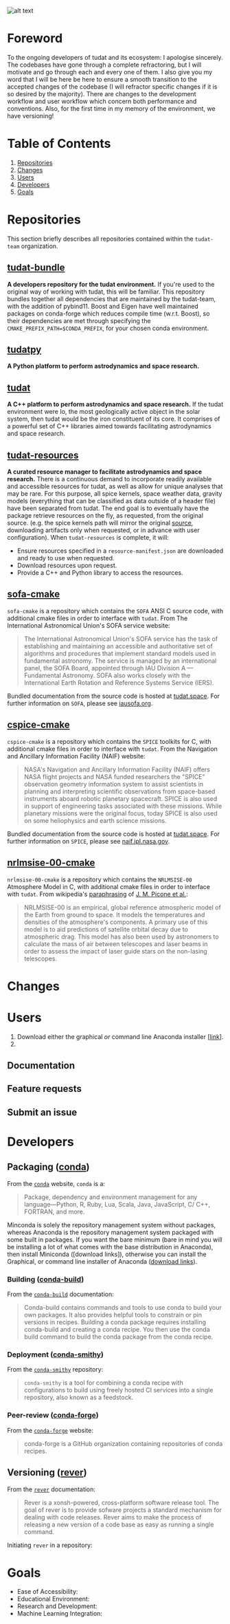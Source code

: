 ![alt text](cover.png "Logo Title Text 1")

# Foreword

To the ongoing developers of tudat and its ecosystem: I apologise sincerely. The codebases have gone through a complete refractoring, but I will motivate and go through each and every one of them. I also give you my word that I will be here be here to ensure a smooth transition to the accepted changes of the codebase (I will refractor specific changes if it is so desired by the majority). There are changes to the development workflow and user workflow which concern both performance and conventions. Also, for the first time in my memory of the environment, we have versioning!

# Table of Contents
1. [Repositories](#repositories)
2. [Changes](#changes)
2. [Users](#users)
3. [Developers](#developers)
4. [Goals](#goals)

# Repositories

This section briefly describes all repositories contained within the `tudat-team` organization. 

## **[tudat-bundle](https://github.com/tudat-team/tudat-bundle)**
**A developers repository for the tudat environment.** If you're used to the original way of working with tudat, this 
will be familiar. This repository bundles together all dependencies that are maintained by the tudat-team, with the 
addition of pybind11. Boost and Eigen have well maintained packages on conda-forge which reduces compile time 
(w.r.t. Boost), so their dependencies are met through specifying the `CMAKE_PREFIX_PATH=$CONDA_PREFIX`, for your chosen 
conda environment.

## **[tudatpy](https://github.com/tudat-team/tudatpy)**
**A Python platform to perform astrodynamics and space research.** 

## **[tudat](https://github.com/tudat-team/tudat)**
**A C++ platform to perform astrodynamics and space research.** If the tudat environment were Io, the most geologically 
active object in the solar system, then tudat would be the iron constituent of its core. It comprises of a powerful set 
of C++ libraries aimed towards facilitating astrodynamics and space research. 

## **[tudat-resources](https://github.com/tudat-team/tudat-resources)** 
**A curated resource manager to facilitate astrodynamics and space research.** There is a continuous demand to 
incorporate readily available and accessible resources for tudat, as well as allow for unique analyses that may be rare. 
For this purpose, all spice kernels, space weather data, gravity models (everything that can be classified as data 
outside of a header file) have been separated from tudat. The end goal is to eventually have the package retrieve 
resources on the fly, as requested, from the original source. (e.g. the spice kernels path will mirror the original 
[source](https://naif.jpl.nasa.gov/pub/naif/generic_kernels/), downloading artifacts only when requested, or in advance 
with user configuration). When `tudat-resources` is complete, it will:

- Ensure resources specified in a `resource-manifest.json` are downloaded and ready to use when requested.
- Download resources upon request.
- Provide a C++ and Python library to access the resources.

## **[sofa-cmake](https://github.com/tudat-team/sofa-cmake)**
`sofa-cmake` is a repository which contains the `SOFA` ANSI C source code, with additional 
cmake files in order to interface with `tudat`. From The International Astronomical Union's SOFA service website:

> The International Astronomical Union's SOFA service has the task of establishing and maintaining an accessible and 
> authoritative set of algorithms and procedures that implement standard models used in fundamental astronomy. The 
> service is managed by an international panel, the SOFA Board, appointed through IAU Division A — Fundamental Astronomy.
> SOFA also works closely with the International Earth Rotation and Reference Systems Service (IERS).

Bundled documentation from the source code is hosted at [tudat.space](http://tudat.space/). For further information on 
`SOFA`, please see [iausofa.org](http://www.iausofa.org/).

## **[cspice-cmake](https://github.com/tudat-team/cspice-cmake)**
`cspice-cmake` is a repository which contains the `SPICE` toolkits for C, with additional 
cmake files in order to interface with `tudat`. From the Navigation and Ancillary Information Facility (NAIF) website:

> NASA's Navigation and Ancillary Information Facility (NAIF) offers NASA flight projects and NASA funded researchers 
> the "SPICE" observation geometry information system to assist scientists in planning and interpreting scientific
> observations from space-based instruments aboard robotic planetary spacecraft. SPICE is also used in support of
> engineering tasks associated with these missions. While planetary missions were the original focus, today SPICE is
> also used on some heliophysics and earth science missions.

Bundled documentation from the source code is hosted at [tudat.space](http://tudat.space/). For further information on 
`SPICE`, please see [naif.jpl.nasa.gov](https://naif.jpl.nasa.gov/naif/index.html).

## **[nrlmsise-00-cmake](https://github.com/tudat-team/nrlmsise-00-cmake)**
`nrlmsise-00-cmake` is a repository which contains the `NRLMSISE-00` Atmosphere Model in C, with additional 
cmake files in order to interface with `tudat`. From wikipedia's 
[paraphrasing](https://en.wikipedia.org/wiki/NRLMSISE-00) of 
[J. M. Picone et al.](https://agupubs.onlinelibrary.wiley.com/doi/full/10.1029/2002JA009430):

> NRLMSISE-00 is an empirical, global reference atmospheric model of the Earth from ground to space. It models the 
> temperatures and densities of the atmosphere's components. A primary use of this model is to aid predictions of 
> satellite orbital decay due to atmospheric drag. This model has also been used by astronomers to calculate the mass
> of air between telescopes and laser beams in order to assess the impact of laser guide stars on the non-lasing
> telescopes.

# Changes

# Users

1. Download either the graphical *or* command line Anaconda installer [[link](https://www.anaconda.com/products/individual)].
2. 
 

## Documentation

## Feature requests

## Submit an issue

# Developers

## Packaging ([conda](https://docs.conda.io/en/latest/))
From the [`conda`](https://docs.conda.io/en/latest/) website, `conda` is a:

> Package, dependency and environment management for any language—Python, R, Ruby, Lua, Scala, Java, JavaScript, C/ C++, FORTRAN, and more.

Minconda is solely the repository management system without packages, whereas Anaconda is the repository management 
system packaged with some built in packages. If you want the bare minimum (bare in mind you will be installing a lot of
what comes with the base distribution in Anaconda), then install Miniconda ([download links]), otherwise you can install
the Graphical, or command line installer of Anaconda ([download links](https://www.anaconda.com/products/individual)).

### Building ([conda-build](https://docs.conda.io/projects/conda-build/en/latest/))
From the [`conda-build`](https://docs.conda.io/projects/conda-build/en/latest/) documentation:

> Conda-build contains commands and tools to use conda to build your own packages. It also provides helpful tools to constrain or pin versions in recipes. Building a conda package requires installing conda-build and creating a conda recipe. You then use the conda build command to build the conda package from the conda recipe.

### Deployment ([conda-smithy](https://github.com/conda-forge/conda-smithy))
From the [`conda-smithy`](https://github.com/conda-forge/conda-smithy) repository:

> `conda-smithy` is a tool for combining a conda recipe with configurations to build using freely hosted CI services into a single repository, also known as a feedstock.

### Peer-review ([conda-forge](https://conda-forge.org/))
From the [`conda-forge`](https://conda-forge.org/) website:

> conda-forge is a GitHub organization containing repositories of conda recipes.

## Versioning ([rever](https://regro.github.io/rever-docs/index.html))
From the [`rever`](https://regro.github.io/rever-docs/index.html) documentation:

> Rever is a xonsh-powered, cross-platform software release tool. The goal of rever is to provide sofware projects a standard mechanism for dealing with code releases. Rever aims to make the process of releasing a new version of a code base as easy as running a single command.

Initiating `rever` in a repository:



# Goals

- Ease of Accessibility:
- Educational Environment:
- Research and Development:
- Machine Learning Integration:
